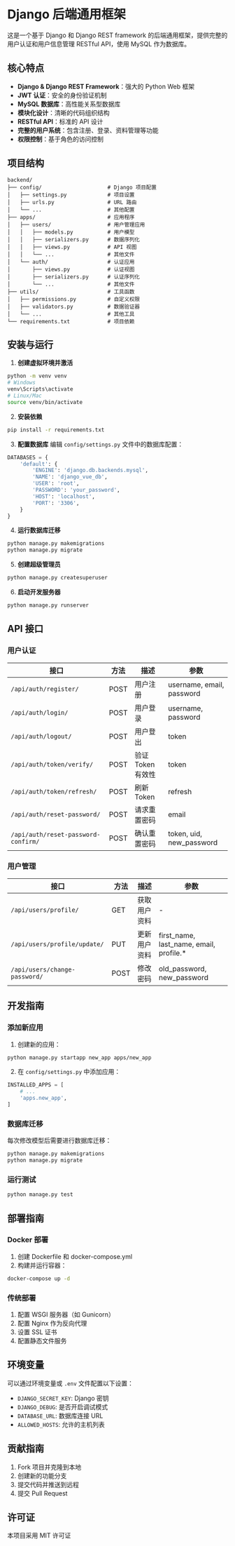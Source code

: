 # Django 后端通用框架

这是一个基于 Django 和 Django REST framework 的后端通用框架，提供完整的用户认证和用户信息管理 RESTful API，使用 MySQL 作为数据库。

## 核心特点

- **Django & Django REST Framework**：强大的 Python Web 框架
- **JWT 认证**：安全的身份验证机制
- **MySQL 数据库**：高性能关系型数据库
- **模块化设计**：清晰的代码组织结构
- **RESTful API**：标准的 API 设计
- **完整的用户系统**：包含注册、登录、资料管理等功能
- **权限控制**：基于角色的访问控制

## 项目结构

```
backend/
├── config/                     # Django 项目配置
│   ├── settings.py             # 项目设置
│   ├── urls.py                 # URL 路由
│   └── ...                     # 其他配置
├── apps/                       # 应用程序
│   ├── users/                  # 用户管理应用
│   │   ├── models.py           # 用户模型
│   │   ├── serializers.py      # 数据序列化
│   │   ├── views.py            # API 视图
│   │   └── ...                 # 其他文件
│   └── auth/                   # 认证应用
│       ├── views.py            # 认证视图
│       ├── serializers.py      # 认证序列化
│       └── ...                 # 其他文件
├── utils/                      # 工具函数
│   ├── permissions.py          # 自定义权限
│   ├── validators.py           # 数据验证器
│   └── ...                     # 其他工具
└── requirements.txt            # 项目依赖
```

## 安装与运行

1. **创建虚拟环境并激活**
```bash
python -m venv venv
# Windows
venv\Scripts\activate
# Linux/Mac
source venv/bin/activate
```

2. **安装依赖**
```bash
pip install -r requirements.txt
```

3. **配置数据库**
编辑 `config/settings.py` 文件中的数据库配置：
```python
DATABASES = {
    'default': {
        'ENGINE': 'django.db.backends.mysql',
        'NAME': 'django_vue_db',
        'USER': 'root',
        'PASSWORD': 'your_password',
        'HOST': 'localhost',
        'PORT': '3306',
    }
}
```

4. **运行数据库迁移**
```bash
python manage.py makemigrations
python manage.py migrate
```

5. **创建超级管理员**
```bash
python manage.py createsuperuser
```

6. **启动开发服务器**
```bash
python manage.py runserver
```

## API 接口

### 用户认证

| 接口 | 方法 | 描述 | 参数 |
| --- | --- | --- | --- |
| `/api/auth/register/` | POST | 用户注册 | username, email, password |
| `/api/auth/login/` | POST | 用户登录 | username, password |
| `/api/auth/logout/` | POST | 用户登出 | token |
| `/api/auth/token/verify/` | POST | 验证 Token 有效性 | token |
| `/api/auth/token/refresh/` | POST | 刷新 Token | refresh |
| `/api/auth/reset-password/` | POST | 请求重置密码 | email |
| `/api/auth/reset-password-confirm/` | POST | 确认重置密码 | token, uid, new_password |

### 用户管理

| 接口 | 方法 | 描述 | 参数 |
| --- | --- | --- | --- |
| `/api/users/profile/` | GET | 获取用户资料 | - |
| `/api/users/profile/update/` | PUT | 更新用户资料 | first_name, last_name, email, profile.* |
| `/api/users/change-password/` | POST | 修改密码 | old_password, new_password |

## 开发指南

### 添加新应用

1. 创建新的应用：
```bash
python manage.py startapp new_app apps/new_app
```

2. 在 `config/settings.py` 中添加应用：
```python
INSTALLED_APPS = [
    # ...
    'apps.new_app',
]
```

### 数据库迁移

每次修改模型后需要进行数据库迁移：
```bash
python manage.py makemigrations
python manage.py migrate
```

### 运行测试

```bash
python manage.py test
```

## 部署指南

### Docker 部署

1. 创建 Dockerfile 和 docker-compose.yml
2. 构建并运行容器：
```bash
docker-compose up -d
```

### 传统部署

1. 配置 WSGI 服务器（如 Gunicorn）
2. 配置 Nginx 作为反向代理
3. 设置 SSL 证书
4. 配置静态文件服务

## 环境变量

可以通过环境变量或 `.env` 文件配置以下设置：

- `DJANGO_SECRET_KEY`: Django 密钥
- `DJANGO_DEBUG`: 是否开启调试模式
- `DATABASE_URL`: 数据库连接 URL
- `ALLOWED_HOSTS`: 允许的主机列表

## 贡献指南

1. Fork 项目并克隆到本地
2. 创建新的功能分支
3. 提交代码并推送到远程
4. 提交 Pull Request

## 许可证

本项目采用 MIT 许可证 
